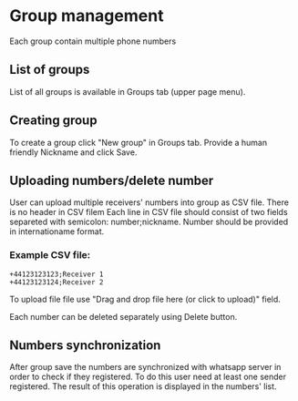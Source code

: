 Group management
====================
Each group contain multiple phone numbers

List of groups
---------------------
List of all groups is available in Groups tab (upper page menu).

Creating group
---------------------
To create a group click "New group" in Groups tab.
Provide a human friendly Nickname and click Save.

Uploading numbers/delete number
---------------------
User can upload multiple receivers' numbers into group as CSV file.
There is no header in CSV filem
Each line in CSV file should consist of two fields separeted with semicolon: number;nickname.
Number should be provided in internationame format.

### Example CSV file:

    +44123123123;Receiver 1
    +44123123124;Receiver 2

To upload file file use "Drag and drop file here (or click to upload)" field.

Each number can be deleted separately using Delete button.

Numbers synchronization
---------------------
After group save the numbers are synchronized with whatsapp server in order to check if they registered.
To do this user need at least one sender registered.
The result of this operation is displayed in the numbers' list.
